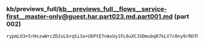 ### kb/previews_full/kb__previews_full__flows__service-first__master-only@guest.har.part023.md.part001.md (part 002)

```md
rypmLO3+5rHszwWrcZD2uLkrqSi3a+UbPtE7nAxUy1FL6uXCJVDmubqR7kLV7c0ny9rRDfBmjKKDApziS1M7UiuHK1M6Uk
```

```
